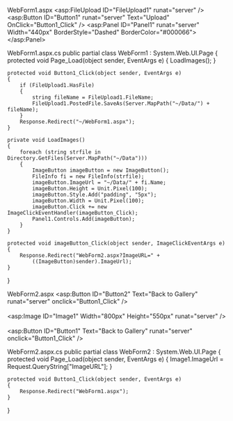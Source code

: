 WebForm1.aspx
<asp:FileUpload ID="FileUpload1" runat="server" />
<asp:Button ID="Button1" runat="server" Text="Upload" OnClick="Button1_Click" />
<asp:Panel ID="Panel1" runat="server" Width="440px"
    BorderStyle="Dashed" BorderColor="#000066">
</asp:Panel>

WebForm1.aspx.cs
public partial class WebForm1 : System.Web.UI.Page
{
    protected void Page_Load(object sender, EventArgs e)
    {
        LoadImages();
    }

    protected void Button1_Click(object sender, EventArgs e)
    {
        if (FileUpload1.HasFile)
        {
            string fileName = FileUpload1.FileName;
            FileUpload1.PostedFile.SaveAs(Server.MapPath("~/Data/") + fileName);
        }
        Response.Redirect("~/WebForm1.aspx");
    }

    private void LoadImages()
    {
        foreach (string strfile in Directory.GetFiles(Server.MapPath("~/Data")))
        {
            ImageButton imageButton = new ImageButton();
            FileInfo fi = new FileInfo(strfile);
            imageButton.ImageUrl = "~/Data/" + fi.Name;
            imageButton.Height = Unit.Pixel(100);
            imageButton.Style.Add("padding", "5px");
            imageButton.Width = Unit.Pixel(100);
            imageButton.Click += new ImageClickEventHandler(imageButton_Click);
            Panel1.Controls.Add(imageButton);
        }
    }

    protected void imageButton_Click(object sender, ImageClickEventArgs e)
    {
        Response.Redirect("WebForm2.aspx?ImageURL=" + 
            ((ImageButton)sender).ImageUrl);
    }
}

WebForm2.aspx
<asp:Button ID="Button2" Text="Back to Gallery" runat="server" onclick="Button1_Click" />
<br /><br />
<asp:Image ID="Image1" Width="800px" Height="550px" runat="server" />
<br /><br />
<asp:Button ID="Button1" Text="Back to Gallery" runat="server" onclick="Button1_Click" />

WebForm2.aspx.cs
public partial class WebForm2 : System.Web.UI.Page
{
    protected void Page_Load(object sender, EventArgs e)
    {
        Image1.ImageUrl = Request.QueryString["ImageURL"];
    }

    protected void Button1_Click(object sender, EventArgs e)
    {
        Response.Redirect("WebForm1.aspx");
    }
} 
